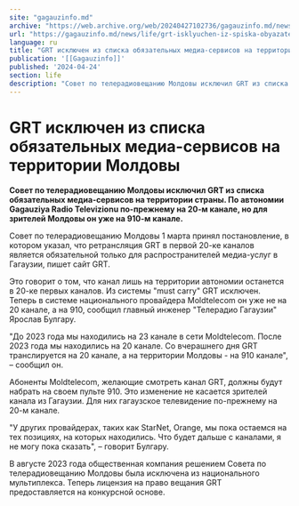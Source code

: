 ```yaml
---
site: "gagauzinfo.md"
archive: "https://web.archive.org/web/20240427102736/gagauzinfo.md/news/life/grt-isklyuchen-iz-spiska-obyazatelnih-media-servisov-na-territorii-moldovi"
url: "https://gagauzinfo.md/news/life/grt-isklyuchen-iz-spiska-obyazatelnih-media-servisov-na-territorii-moldovi"
language: ru
title: "GRT исключен из списка обязательных медиа-сервисов на территории Молдовы"
publication: '[[Gagauzinfo]]'
published: '2024-04-24'
section: life
description: "Совет по телерадиовещанию Молдовы исключил GRT из списка обязательных медиа-сервисов на территории страны. По автономии Gagauziya Radio Televizionu по-прежнему на 20-м канале, но для зрителей Молдовы он уже на 910-м канале."
---
```


# GRT исключен из списка обязательных медиа-сервисов на территории Молдовы

**Совет по телерадиовещанию Молдовы исключил GRT из списка обязательных медиа-сервисов на территории страны. По автономии Gagauziya Radio Televizionu по-прежнему на 20-м канале, но для зрителей Молдовы он уже на 910-м канале.**

Совет по телерадиовещанию Молдовы 1 марта принял постановление, в котором указал, что ретрансляция GRT в первой 20-ке каналов является обязательной только для распространителей медиа-услуг в Гагаузии, пишет сайт GRT.

Это говорит о том, что канал лишь на территории автономии останется в 20-ке первых каналов. Из системы "must carry" GRT исключен. Теперь в системе национального провайдера Moldtelecom он уже не на 20 канале, а на 910, сообщил главный инженер "Телерадио Гагаузии" Ярослав Булгару.

"До 2023 года мы находились на 23 канале в сети Moldtelecom. После 2023 года мы находились на 20 канале. Со вчерашнего дня GRT транслируется на 20 канале, а на территории Молдовы - на 910 канале", – сообщил он.

Абоненты Moldtelecom, желающие смотреть канал GRT, должны будут набрать на своем пульте 910. Это изменение не касается зрителей канала из Гагаузии. Для них гагаузское телевидение по-прежнему на 20-м канале.

"У других провайдерах, таких как StarNet, Orange, мы пока остаемся на тех позициях, на которых находились. Что будет дальше с каналами, я не могу пока сказать", – говорит Булгару.

В августе 2023 года общественная компания решением Совета по телерадиовещанию Молдовы была исключена из национального мультиплекса. Теперь лицензия на право вещания GRT предоставляется на конкурсной основе.